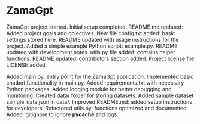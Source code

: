 # ZamaGpt

ZamaGpt project started. Initial setup completed.
README.md updated: Added project goals and objectives.
New file config.txt added: basic settings stored here.
README updated with usage instructions for the project.
Added a simple example Python script: example.py.
README updated with development notes.
utils.py file added: contains helper functions.
README updated: contributors section added.
Project license file LICENSE added.

Added main.py: entry point for the ZamaGpt application.
Implemented basic chatbot functionality in main.py.
Added requirements.txt with necessary Python packages.
Added logging module for better debugging and monitoring.
Created data/ folder for storing datasets.
Added sample dataset sample_data.json in data/.
Improved README.md: added setup instructions for developers.
Refactored utils.py: functions optimized and documented.
Added .gitignore to ignore __pycache__ and logs.
